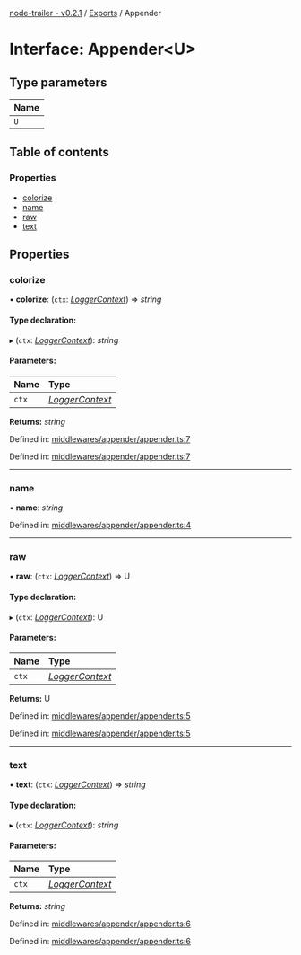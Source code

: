 [node-trailer - v0.2.1](../README.md) / [Exports](../modules.md) / Appender

# Interface: Appender<U\>

## Type parameters

Name |
:------ |
`U` |

## Table of contents

### Properties

- [colorize](appender.md#colorize)
- [name](appender.md#name)
- [raw](appender.md#raw)
- [text](appender.md#text)

## Properties

### colorize

• **colorize**: (`ctx`: [*LoggerContext*](../modules.md#loggercontext)) => *string*

#### Type declaration:

▸ (`ctx`: [*LoggerContext*](../modules.md#loggercontext)): *string*

#### Parameters:

Name | Type |
:------ | :------ |
`ctx` | [*LoggerContext*](../modules.md#loggercontext) |

**Returns:** *string*

Defined in: [middlewares/appender/appender.ts:7](https://github.com/plylrnsdy/node-trailer/blob/1af9c7d/src/middlewares/appender/appender.ts#L7)

Defined in: [middlewares/appender/appender.ts:7](https://github.com/plylrnsdy/node-trailer/blob/1af9c7d/src/middlewares/appender/appender.ts#L7)

___

### name

• **name**: *string*

Defined in: [middlewares/appender/appender.ts:4](https://github.com/plylrnsdy/node-trailer/blob/1af9c7d/src/middlewares/appender/appender.ts#L4)

___

### raw

• **raw**: (`ctx`: [*LoggerContext*](../modules.md#loggercontext)) => U

#### Type declaration:

▸ (`ctx`: [*LoggerContext*](../modules.md#loggercontext)): U

#### Parameters:

Name | Type |
:------ | :------ |
`ctx` | [*LoggerContext*](../modules.md#loggercontext) |

**Returns:** U

Defined in: [middlewares/appender/appender.ts:5](https://github.com/plylrnsdy/node-trailer/blob/1af9c7d/src/middlewares/appender/appender.ts#L5)

Defined in: [middlewares/appender/appender.ts:5](https://github.com/plylrnsdy/node-trailer/blob/1af9c7d/src/middlewares/appender/appender.ts#L5)

___

### text

• **text**: (`ctx`: [*LoggerContext*](../modules.md#loggercontext)) => *string*

#### Type declaration:

▸ (`ctx`: [*LoggerContext*](../modules.md#loggercontext)): *string*

#### Parameters:

Name | Type |
:------ | :------ |
`ctx` | [*LoggerContext*](../modules.md#loggercontext) |

**Returns:** *string*

Defined in: [middlewares/appender/appender.ts:6](https://github.com/plylrnsdy/node-trailer/blob/1af9c7d/src/middlewares/appender/appender.ts#L6)

Defined in: [middlewares/appender/appender.ts:6](https://github.com/plylrnsdy/node-trailer/blob/1af9c7d/src/middlewares/appender/appender.ts#L6)
